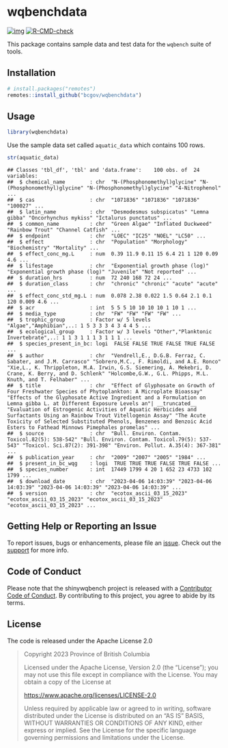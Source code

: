 
# wqbenchdata

<!-- badges: start -->

[![img](https://img.shields.io/badge/Lifecycle-Experimental-339999)](https://github.com/bcgov/repomountie/blob/master/doc/lifecycle-badges.md)
[![R-CMD-check](https://github.com/poissonconsulting/wqbenchdata/actions/workflows/R-CMD-check.yaml/badge.svg)](https://github.com/poissonconsulting/wqbenchdata/actions/workflows/R-CMD-check.yaml)
<!-- badges: end -->

This package contains sample data and test data for the `wqbench` suite
of tools.

## Installation

``` r
# install.packages("remotes")
remotes::install_github("bcgov/wqbenchdata")
```

## Usage

``` r
library(wqbenchdata)
```

Use the sample data set called `aquatic_data` which contains 100 rows.

``` r
str(aquatic_data)
```

    ## Classes 'tbl_df', 'tbl' and 'data.frame':    100 obs. of  24 variables:
    ##  $ chemical_name        : chr  "N-(Phosphonomethyl)glycine" "N-(Phosphonomethyl)glycine" "N-(Phosphonomethyl)glycine" "4-Nitrophenol" ...
    ##  $ cas                  : chr  "1071836" "1071836" "1071836" "100027" ...
    ##  $ latin_name           : chr  "Desmodesmus subspicatus" "Lemna gibba" "Oncorhynchus mykiss" "Ictalurus punctatus" ...
    ##  $ common_name          : chr  "Green Algae" "Inflated Duckweed" "Rainbow Trout" "Channel Catfish" ...
    ##  $ endpoint             : chr  "LOEC" "IC25" "NOEL" "LC50" ...
    ##  $ effect               : chr  "Population" "Morphology" "Biochemistry" "Mortality" ...
    ##  $ effect_conc_mg.L     : num  0.39 11.9 0.11 15 6.4 21 1 120 0.09 4.6 ...
    ##  $ lifestage            : chr  "Exponential growth phase (log)" "Exponential growth phase (log)" "Juvenile" "Not reported" ...
    ##  $ duration_hrs         : num  72 240 168 72 24 ...
    ##  $ duration_class       : chr  "chronic" "chronic" "acute" "acute" ...
    ##  $ effect_conc_std_mg.L : num  0.078 2.38 0.022 1.5 0.64 2.1 0.1 120 0.009 4.6 ...
    ##  $ acr                  : int  5 5 5 10 10 10 10 1 10 1 ...
    ##  $ media_type           : chr  "FW" "FW" "FW" "FW" ...
    ##  $ trophic_group        : Factor w/ 5 levels "Algae","Amphibian",..: 1 5 3 3 3 4 3 4 4 5 ...
    ##  $ ecological_group     : Factor w/ 3 levels "Other","Planktonic Invertebrate",..: 1 1 3 1 1 1 3 1 1 1 ...
    ##  $ species_present_in_bc: logi  FALSE FALSE TRUE FALSE TRUE FALSE ...
    ##  $ author               : chr  "Vendrell,E., D.G.B. Ferraz, C. Sabater, and J.M. Carrasco" "Sobrero,M.C., F. Rimoldi, and A.E. Ronco" "Xie,L., K. Thrippleton, M.A. Irwin, G.S. Siemering, A. Mekebri, D. Crane, K. Berry, and D. Schlenk" "Holcombe,G.W., G.L. Phipps, M.L. Knuth, and T. Felhaber" ...
    ##  $ title                : chr  "Effect of Glyphosate on Growth of Four Freshwater Species of Phytoplankton: A Microplate Bioassay" "Effects of the Glyphosate Active Ingredient and a Formulation on Lemna gibba L. at Different Exposure Levels an"| __truncated__ "Evaluation of Estrogenic Activities of Aquatic Herbicides and Surfactants Using an Rainbow Trout Vitellogenin Assay" "The Acute Toxicity of Selected Substituted Phenols, Benzenes and Benzoic Acid Esters to Fathead Minnows Pimephales promelas" ...
    ##  $ source               : chr  "Bull. Environ. Contam. Toxicol.82(5): 538-542" "Bull. Environ. Contam. Toxicol.79(5): 537-543" "Toxicol. Sci.87(2): 391-398" "Environ. Pollut. A.35(4): 367-381" ...
    ##  $ publication_year     : chr  "2009" "2007" "2005" "1984" ...
    ##  $ present_in_bc_wqg    : logi  TRUE TRUE TRUE FALSE TRUE FALSE ...
    ##  $ species_number       : int  17449 1799 4 20 1 652 23 4733 102 1799 ...
    ##  $ download_date        : chr  "2023-04-06 14:03:39" "2023-04-06 14:03:39" "2023-04-06 14:03:39" "2023-04-06 14:03:39" ...
    ##  $ version              : chr  "ecotox_ascii_03_15_2023" "ecotox_ascii_03_15_2023" "ecotox_ascii_03_15_2023" "ecotox_ascii_03_15_2023" ...

## Getting Help or Reporting an Issue

To report issues, bugs or enhancements, please file an
[issue](https://github.com/bcgov/wqbenchdata/issues). Check out the
[support](https://github.com/bcgov/wqbenchdata/blob/main/.github/SUPPORT.md)
for more info.

## Code of Conduct

Please note that the shinywqbench project is released with a
[Contributor Code of
Conduct](https://github.com/bcgov/wqbenchdata/CODE_OF_CONDUCT.md). By
contributing to this project, you agree to abide by its terms.

## License

The code is released under the Apache License 2.0

> Copyright 2023 Province of British Columbia
>
> Licensed under the Apache License, Version 2.0 (the “License”); you
> may not use this file except in compliance with the License. You may
> obtain a copy of the License at
>
> <https://www.apache.org/licenses/LICENSE-2.0>
>
> Unless required by applicable law or agreed to in writing, software
> distributed under the License is distributed on an “AS IS” BASIS,
> WITHOUT WARRANTIES OR CONDITIONS OF ANY KIND, either express or
> implied. See the License for the specific language governing
> permissions and limitations under the License.
